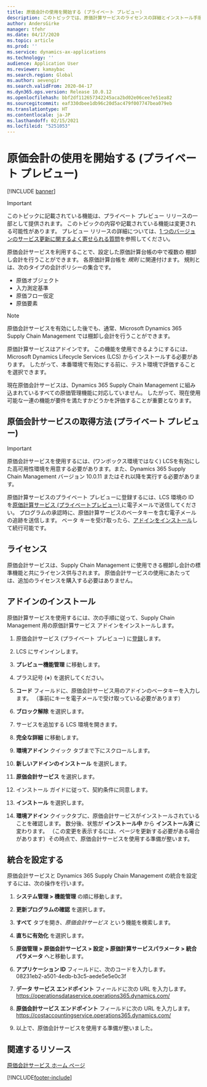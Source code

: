 ```yaml
---
title: 原価会計の使用を開始する (プライベート プレビュー)
description: このトピックでは、原価計算サービスのライセンスの詳細とインストール手順を説明します。
author: AndersGirke
manager: tfehr
ms.date: 04/17/2020
ms.topic: article
ms.prod: ''
ms.service: dynamics-ax-applications
ms.technology: ''
audience: Application User
ms.reviewer: kamaybac
ms.search.region: Global
ms.author: aevengir
ms.search.validFrom: 2020-04-17
ms.dyn365.ops.version: Release 10.0.12
ms.openlocfilehash: bbf2df112657342245aca2bd02e06cee7e51ea82
ms.sourcegitcommit: eaf330dbee1db96c20d5ac479f007747bea079eb
ms.translationtype: HT
ms.contentlocale: ja-JP
ms.lasthandoff: 02/15/2021
ms.locfileid: "5251053"
---
```

# <a name="get-started-with-the-cost-accounting-service-private-preview"></a>原価会計の使用を開始する (プライベート プレビュー)

[!INCLUDE [banner](../includes/banner.md)]

> [!IMPORTANT]
> このトピックに記載されている機能は、プライベート プレビュー リリースの一部として提供されます。 このトピックの内容や記載されている機能は変更される可能性があります。 プレビュー リリースの詳細については、[1 つのバージョンのサービス更新に関するよく寄せられる質問](../../fin-ops-core/fin-ops/get-started/one-version.md)を参照してください。

原価会計サービスを利用することで、設定した原価計算台帳の中で複数の 棚卸し会計を行うことができます。 各原価計算台帳を *規則* に関連付けます。 規則とは、次のタイプの会計ポリシーの集合です。

- 原価オブジェクト
- 入力測定基準
- 原価フロー仮定
- 原価要素

> [!NOTE]
> 原価会計サービスを有効にした後でも、通常、Microsoft Dynamics 365 Supply Chain Management では棚卸し会計を行うことができます。

原価計算サービスはアドインです。 この機能を使用できるようにするには、Microsoft Dynamics Lifecycle Services (LCS) からインストールする必要があります。 したがって、本番環境で有効にする前に、テスト環境で評価することを選択できます。

現在原価会計サービスは、Dynamics 365 Supply Chain Management に組み込まれているすべての原価管理機能に対応していません。 したがって、現在使用可能な一連の機能が要件を満たすかどうかを評価することが重要となります。

## <a name="how-to-get-the-cost-accounting-service-private-preview"></a><a name="sign-up"></a>原価会計サービスの取得方法 (プライベート プレビュー)

> [!IMPORTANT]
> 原価会計サービスを使用するには、(ワンボックス環境ではなく) LCSを有効にした高可用性環境を用意する必要があります。また、Dynamics 365 Supply Chain Management バージョン 10.0.11 またはそれ以降を実行する必要があります。

原価計算サービスのプライベート プレビューに登録するには、LCS 環境の ID を[原価計算サービス (プライベートプレビュー) ](mailto:aevengir@microsoft.com?subject=Cost%20accounting%20service%20%28private%20preview%29)に電子メールで送信してください。 プログラムの承認時に、原価計算サービスのベータキーを含む電子メールの追跡を送信します。 ベータ キーを受け取ったら、[アドインをインストール](#install)して続行可能です。

## <a name="licensing"></a>ライセンス

原価会計サービスは、Supply Chain Management に使用できる棚卸し会計の標準機能と共にライセンス供与されます。 原価会計サービスの使用にあたっては、追加のライセンスを購入する必要はありません。

## <a name="install-the-add-in"></a><a name="install"></a>アドインのインストール

原価計算サービスを使用するには、次の手順に従って、Supply Chain Management 用の原価計算サービス アドインをインストールします。

1. 原価会計サービス (プライベート プレビュー) に[登録](#sign-up)します。

1. LCS にサインインします。

1. **プレビュー機能管理** に移動します。

1. プラス記号 (**+**) を選択してください。

1. **コード** フィールドに、原価会計サービス用のアドインのベータキーを入力します。 （事前にキーを電子メールで受け取っている必要があります）

1. **ブロック解除** を選択します。

1. サービスを追加する LCS 環境を開きます。

1. **完全な詳細** に移動します。

1. **環境アドイン** クイック タブまで下にスクロールします。

1. **新しいアドインのインストール** を選択します。

1. **原価会計サービス** を選択します。

1. インストール ガイドに従って、契約条件に同意します。

1. **インストール** を選択します。

1. **環境アドイン** クイックタブに、原価会計サービスがインストールされていることを確認します。 数分後、状態が **インストール中** から **インストール済** に変わります。 （この変更を表示するには、ページを更新する必要がある場合があります）その時点で、原価会計サービスを使用する準備が整います。

## <a name="set-up-the-integration"></a>統合を設定する

原価会計サービスと Dynamics 365 Supply Chain Management の統合を設定するには、次の操作を行います。

1. **システム管理 > 機能管理** の順に移動します。

1. **更新プログラムの確認** を選択します。

1. **すべて** タブを開き、*原価会計サービス* という機能を検索します。

1. **直ちに有効化** を選択します。

1. **原価管理 > 原価会計サービス > 設定 > 原価計算サービスパラメータ > 統合パラメータ** へと移動します。

1. **アプリケーション ID**  フィールドに、次のコードを入力します。<br> 08231eb2-a501-4edb-b3c5-aede5e5e0c3f

1. **データ サービス エンドポイント** フィールドに次の URL を入力します。<br>https://operationsdataservice.operations365.dynamics.com/

1. **原価会計サービス エンドポイント** フィールドに次の URL を入力します。<br>https://costaccountingservice.operations365.dynamics.com/

1. 以上で、原価会計サービスを使用する準備が整いました。

## <a name="related-resources"></a>関連するリソース

[原価会計サービス ホーム ページ](cost-accounting-service-home.md)


[!INCLUDE[footer-include](../../includes/footer-banner.md)]